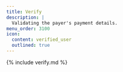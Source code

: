 ```yaml
---
title: Verify
description: |
  Validating the payer's payment details.
menu_order: 3100
icon:
  content: verified_user
  outlined: true
---
```


{% include verify.md %}
